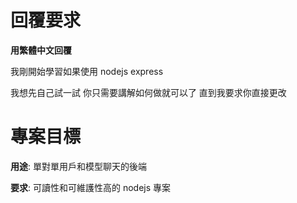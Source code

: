 # 回覆要求

**用繁體中文回覆**

我剛開始學習如果使用 nodejs express

我想先自己試一試 你只需要講解如何做就可以了 直到我要求你直接更改

# 專案目標

**用途**: 單對單用戶和模型聊天的後端

**要求**: 可讀性和可維護性高的 nodejs 專案
